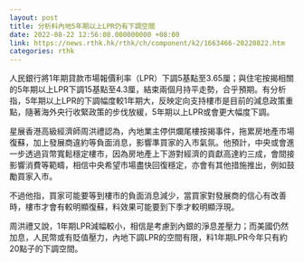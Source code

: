 ```yaml
---
layout: post
title: 分析料內地5年期以上LPR仍有下調空間
date: 2022-08-22 12:56:08.000000000 +08:00
link: https://news.rthk.hk/rthk/ch/component/k2/1663466-20220822.htm
categories: rthk
---
```


人民銀行將1年期貸款市場報價利率（LPR）下調5基點至3.65厘；與住宅按揭相關的5年期以上LPR下調15基點至4.3厘，結束兩個月持平走勢，合乎預期。有分析指，5年期以上LPR的下調幅度較1年期大，反映定向支持樓市是目前的減息政策重點，隨著海外央行收緊政策的步伐放緩，5年期以上LPR或會更大幅度下調。

星展香港高級經濟師周洪禮認為，內地業主停供爛尾樓按揭事件，拖累房地產市場復蘇，加上發展商違約等負面消息，影響準買家的入市氣氛。他預計，中央或會進一步透過貨幣寬鬆穩定樓市，因為房地產上下游對經濟的貢獻高達約三成，會間接影響消費等範疇，相信中央希望市場盡快回復穩定，亦會有其他措施推出，例如鼓勵買家入市。

不過他指，買家可能要等到樓市的負面消息減少，當買家對發展商的信心有改善時，樓市才會有較明顯復蘇，料效果可能要到下季才較明顯浮現。

周洪禮又說，1年期LPR減幅較小，相信是考慮到內銀的淨息差壓力；而美國仍然加息，人民幣或有貶值壓力，內地下調LPR的空間有限，料1年期LPR今年只有約20點子的下調空間。

